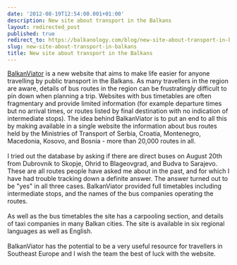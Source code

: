 ```yaml
---
date: '2012-08-19T12:54:00.001+01:00'
description: New site about transport in the Balkans
layout: redirected_post
published: true
redirect_to: https://balkanology.com/blog/new-site-about-transport-in-balkans/
slug: new-site-about-transport-in-balkans
title: New site about transport in the Balkans
---
```


<a href="http://www.balkanviator.com/">BalkanViator</a>&nbsp;is a new website that aims to make life easier for anyone travelling by public transport in the Balkans. As many travellers in the region are aware, details of bus routes in the region can be frustratingly difficult to pin down when planning a trip. Websites with bus timetables are often fragmentary and provide limited information (for example departure times but no arrival times, or routes listed by final destination with no indication of intermediate stops).&nbsp;The idea behind BalkanViator is to put an end to all this by making available in a single website the information about bus routes held by the Ministries of Transport of Serbia, Croatia, Montenegro, Macedonia, Kosovo, and Bosnia - more than 20,000 routes in all.<br />
<br />
I tried out the database by asking if there are direct buses on August 20th from Dubrovnik to Skopje, Ohrid to Blageovgrad, and Budva to Sarajevo. These are all routes people have asked me about in the past, and for which I have had trouble tracking down a definite answer. The answer turned out to be "yes" in all three cases. BalkanViator provided full timetables including intermediate stops, and the names of the bus companies operating the routes.<br />
<br />
As well as the bus timetables the site has a carpooling section, and details of taxi companies in many Balkan cities. The site is available in six regional languages as well as English.<br />
<br />
BalkanViator has the potential to be a very useful resource for travellers in Southeast Europe and I wish the team the best of luck with the website.<br />
<br />